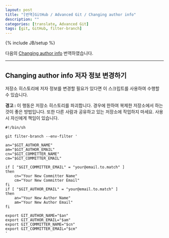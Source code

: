 ```yaml
---
layout: post
title: "[번역]GitHub / Advanced Git / Changing author info"
description: ""
categories: [translate, Advanced Git]
tags: [git, GitHub, filter-branch]
---
```

{% include JB/setup %}

다음의 [Changing author info](https://help.github.com/articles/changing-author-info) 번역하였습니다.

---

## Changing author info 저자 정보 변경하기

저장소 히스토리에 저자 정보를 변경할 필요가 있다면 이 스크립트를 사용하여 수행할 수 있습니다.

<div class="alert"><strong>경고 : </strong>이 행동은 저장소 히스토리를 파괴합니다. 경우에 한하여 복제한 저장소에서 하는 것이 좋은 방법입니다. 또한 다른 사람과 공유하고 있는 저장소에 작업하지 마세요. 사용시 자신에게 책임이 있습니다.</div>

	#!/bin/sh
	 
	git filter-branch --env-filter '
	 
	an="$GIT_AUTHOR_NAME"
	am="$GIT_AUTHOR_EMAIL"
	cn="$GIT_COMMITTER_NAME"
	cm="$GIT_COMMITTER_EMAIL"
	 
	if [ "$GIT_COMMITTER_EMAIL" = "your@email.to.match" ]
	then
	    cn="Your New Committer Name"
	    cm="Your New Committer Email"
	fi
	if [ "$GIT_AUTHOR_EMAIL" = "your@email.to.match" ]
	then
	    an="Your New Author Name"
	    am="Your New Author Email"
	fi
	 
	export GIT_AUTHOR_NAME="$an"
	export GIT_AUTHOR_EMAIL="$am"
	export GIT_COMMITTER_NAME="$cn"
	export GIT_COMMITTER_EMAIL="$cm"
	'